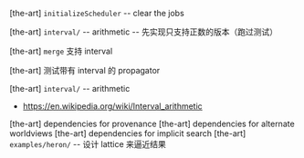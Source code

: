 [the-art] `initializeScheduler` -- clear the jobs

[the-art] `interval/` -- arithmetic -- 先实现只支持正数的版本（跑过测试）

[the-art] `merge` 支持 interval

[the-art] 测试带有 interval 的 propagator

[the-art] `interval/` -- arithmetic

- https://en.wikipedia.org/wiki/Interval_arithmetic

[the-art] dependencies for provenance
[the-art] dependencies for alternate worldviews
[the-art] dependencies for implicit search
[the-art] `examples/heron/` -- 设计 lattice 来逼近结果
